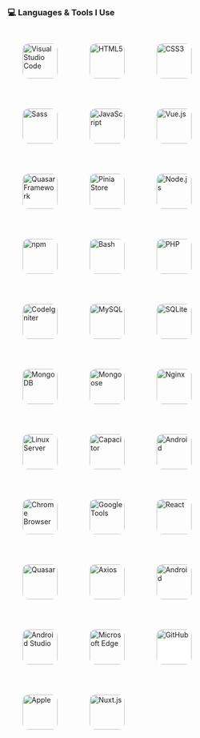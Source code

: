 <h3>💻 Languages & Tools I Use</h3>

<div align="left">
  <!-- VSCode -->
  <img src="https://cdn.jsdelivr.net/gh/devicons/devicon/icons/vscode/vscode-original.svg" width="70" height="70" style="border-radius:12px; margin:30px;" title="Visual Studio Code" />

  <!-- HTML5 -->
  <img src="https://cdn.jsdelivr.net/gh/devicons/devicon/icons/html5/html5-original.svg" width="70" height="70" style="border-radius:12px; margin:30px;" title="HTML5" />

  <!-- CSS3 -->
  <img src="https://cdn.jsdelivr.net/gh/devicons/devicon/icons/css3/css3-original.svg" width="70" height="70" style="border-radius:12px; margin:30px;" title="CSS3" />

  <!-- Sass -->
  <img src="https://cdn.jsdelivr.net/gh/devicons/devicon/icons/sass/sass-original.svg" width="70" height="70" style="border-radius:12px; margin:30px;" title="Sass" />

  <!-- JavaScript -->
  <img src="https://cdn.jsdelivr.net/gh/devicons/devicon/icons/javascript/javascript-original.svg" width="70" height="70" style="border-radius:12px; margin:30px;" title="JavaScript" />

  <!-- Vue.js -->
  <img src="https://cdn.jsdelivr.net/gh/devicons/devicon/icons/vuejs/vuejs-original.svg" width="70" height="70" style="border-radius:12px; margin:30px;" title="Vue.js" />

  <!-- Quasar Framework (using Vue.js icon as placeholder) -->
  <img src="https://cdn.jsdelivr.net/gh/devicons/devicon/icons/vuejs/vuejs-original.svg" width="70" height="70" style="border-radius:12px; margin:30px;" title="Quasar Framework" />

  <!-- Pinia -->
  <img src="https://pinia.vuejs.org/logo.svg" width="70" height="70" style="border-radius:12px; margin:30px;" title="Pinia Store" />

  <!-- Node.js -->
  <img src="https://cdn.jsdelivr.net/gh/devicons/devicon/icons/nodejs/nodejs-original.svg" width="70" height="70" style="border-radius:12px; margin:30px;" title="Node.js" />

  <!-- npm -->
  <img src="https://cdn.jsdelivr.net/gh/devicons/devicon/icons/npm/npm-original-wordmark.svg" width="70" height="70" style="border-radius:12px; margin:30px;" title="npm" />

  <!-- Bash -->
  <img src="https://cdn.jsdelivr.net/gh/devicons/devicon/icons/bash/bash-original.svg" width="70" height="70" style="border-radius:12px; margin:30px;" title="Bash" />

  <!-- PHP -->
  <img src="https://cdn.jsdelivr.net/gh/devicons/devicon/icons/php/php-original.svg" width="70" height="70" style="border-radius:12px; margin:30px;" title="PHP" />

  <!-- CodeIgniter -->
  <img src="https://cdn.jsdelivr.net/gh/devicons/devicon/icons/codeigniter/codeigniter-plain.svg" width="70" height="70" style="border-radius:12px; margin:30px;" title="CodeIgniter" />

  <!-- MySQL -->
  <img src="https://cdn.jsdelivr.net/gh/devicons/devicon/icons/mysql/mysql-original.svg" width="70" height="70" style="border-radius:12px; margin:30px;" title="MySQL" />

  <!-- SQLite -->
  <img src="https://cdn.jsdelivr.net/gh/devicons/devicon/icons/sqlite/sqlite-original.svg" width="70" height="70" style="border-radius:12px; margin:30px;" title="SQLite" />

  <!-- MongoDB -->
  <img src="https://cdn.jsdelivr.net/gh/devicons/devicon/icons/mongodb/mongodb-original.svg" width="70" height="70" style="border-radius:12px; margin:30px;" title="MongoDB" />

  <!-- Mongoose -->
  <img src="https://cdn.jsdelivr.net/gh/devicons/devicon/icons/mongoose/mongoose-original.svg" width="70" height="70" style="border-radius:12px; margin:30px;" title="Mongoose" />

  <!-- Nginx -->
  <img src="https://cdn.jsdelivr.net/gh/devicons/devicon/icons/nginx/nginx-original.svg" width="70" height="70" style="border-radius:12px; margin:30px;" title="Nginx" />

  <!-- Linux -->
  <img src="https://cdn.jsdelivr.net/gh/devicons/devicon/icons/linux/linux-original.svg" width="70" height="70" style="border-radius:12px; margin:30px;" title="Linux Server" />


 

  <!-- Capacitor -->
  <img src="https://cdn.jsdelivr.net/gh/devicons/devicon/icons/capacitor/capacitor-original.svg" width="70" height="70" style="border-radius:12px; margin:30px;" title="Capacitor" />

  <!-- Android -->
  <img src="https://upload.wikimedia.org/wikipedia/commons/d/d7/Android_robot.svg" width="70" height="70" style="border-radius:12px; margin:30px;" title="Android" />

  <!-- Google Chrome -->
  <img src="https://cdn.jsdelivr.net/gh/devicons/devicon/icons/chrome/chrome-original.svg" width="70" height="70" style="border-radius:12px; margin:30px;" title="Chrome Browser" />

  <!-- Google -->
  <img src="https://cdn.jsdelivr.net/gh/devicons/devicon/icons/google/google-original.svg" width="70" height="70" style="border-radius:12px; margin:30px;" title="Google Tools" />



  <!-- React (if used) -->
  <img src="https://cdn.jsdelivr.net/gh/devicons/devicon/icons/react/react-original.svg" width="70" height="70" style="border-radius:12px; margin:30px;" title="React" />


  <!-- Quasar -->
<img src="https://cdn.jsdelivr.net/gh/devicons/devicon@latest/icons/quasar/quasar-original.svg" width="70" height="70" style="border-radius:12px; margin:30px;" title="Quasar" />

<!-- Axios (using generic logo as Axios doesn't have an official icon in Devicon) -->
<img src="https://avatars.githubusercontent.com/u/32372333?s=200&v=4" width="70" height="70" style="border-radius:12px; margin:30px;" title="Axios" />

<!-- Android -->
<img src="https://upload.wikimedia.org/wikipedia/commons/d/d7/Android_robot.svg" width="70" height="70" style="border-radius:12px; margin:30px;" title="Android" />

<!-- Android Studio -->
<img src="https://developer.android.com/static/studio/images/new-studio-logo-1_1920.png" width="70" height="70" style="border-radius:12px; margin:30px;" title="Android Studio" />
<!-- Microsoft Edge -->
<img src="https://cdn.jsdelivr.net/gh/devicons/devicon@latest/icons/edge/edge-original.svg" width="70" height="70" style="border-radius:12px; margin:30px;" title="Microsoft Edge" />

<!-- GitHub -->
<img src="https://cdn.jsdelivr.net/gh/devicons/devicon/icons/github/github-original.svg" width="70" height="70" style="border-radius:12px; margin:30px; background-color:white;" title="GitHub" />

<!-- Apple -->
<img src="https://cdn.jsdelivr.net/gh/devicons/devicon@latest/icons/apple/apple-original.svg" width="70" height="70" style="border-radius:12px; margin:30px;" title="Apple" />

<!-- Nuxt.js -->
<img src="https://cdn.jsdelivr.net/gh/devicons/devicon@latest/icons/nuxtjs/nuxtjs-original.svg" width="70" height="70" style="border-radius:12px; margin:30px;" title="Nuxt.js" />

</div>

